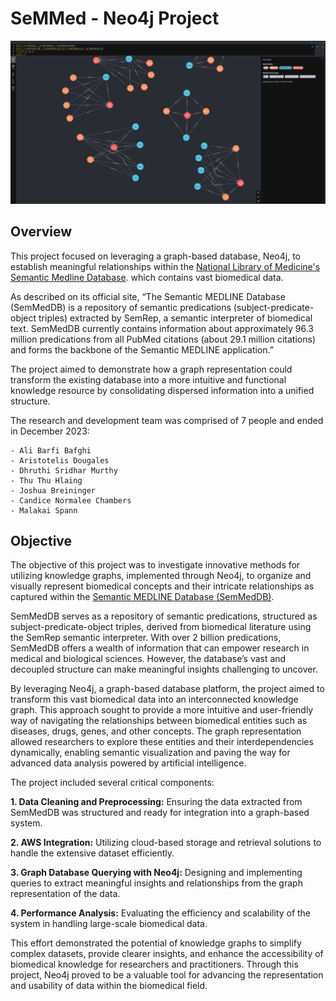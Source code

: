 # SeMMed - Neo4j Project
![Knowledge Graph Visualization](images/Relations.png)
## Overview

This project focused on leveraging a graph-based database, Neo4j, to establish meaningful relationships within the [National Library of Medicine&#39;s Semantic Medline Database](https://lhncbc.nlm.nih.gov/ii/tools/SemRep_SemMedDB_SKR.html). which contains vast biomedical data.

As described on its official site, “The Semantic MEDLINE Database (SemMedDB) is a repository of semantic predications (subject-predicate-object triples) extracted by SemRep, a semantic interpreter of biomedical text. SemMedDB currently contains information about approximately 96.3 million predications from all PubMed citations (about 29.1 million citations) and forms the backbone of the Semantic MEDLINE application.”

The project aimed to demonstrate how a graph representation could transform the existing database into a more intuitive and functional knowledge resource by consolidating dispersed information into a unified structure.

The research and development team was comprised of 7 people and ended in December 2023:

    - Ali Barfi Bafghi
    - Aristotelis Dougales
    - Dhruthi Sridhar Murthy
    - Thu Thu Hlaing
    - Joshua Breininger
    - Candice Normalee Chambers
    - Malakai Spann

## Objective

The objective of this project was to investigate innovative methods for utilizing knowledge graphs, implemented through Neo4j, to organize and visually represent biomedical concepts and their intricate relationships as captured within the [Semantic MEDLINE Database (SemMedDB)](https://lhncbc.nlm.nih.gov/ii/tools/SemRep_SemMedDB_SKR.html).

SemMedDB serves as a repository of semantic predications, structured as subject-predicate-object triples, derived from biomedical literature using the SemRep semantic interpreter. With over 2 billion predications, SemMedDB offers a wealth of information that can empower research in medical and biological sciences. However, the database’s vast and decoupled structure can make meaningful insights challenging to uncover.

By leveraging Neo4j, a graph-based database platform, the project aimed to transform this vast biomedical data into an interconnected knowledge graph. This approach sought to provide a more intuitive and user-friendly way of navigating the relationships between biomedical entities such as diseases, drugs, genes, and other concepts. The graph representation allowed researchers to explore these entities and their interdependencies dynamically, enabling semantic visualization and paving the way for advanced data analysis powered by artificial intelligence.

The project included several critical components:

**1. Data Cleaning and Preprocessing:** Ensuring the data extracted from SemMedDB was structured and ready for integration into a graph-based system.

**2. AWS Integration:** Utilizing cloud-based storage and retrieval solutions to handle the extensive dataset efficiently.

**3. Graph Database Querying with Neo4j:** Designing and implementing queries to extract meaningful insights and relationships from the graph representation of the data.

**4. Performance Analysis:** Evaluating the efficiency and scalability of the system in handling large-scale biomedical data.

This effort demonstrated the potential of knowledge graphs to simplify complex datasets, provide clearer insights, and enhance the accessibility of biomedical knowledge for researchers and practitioners. Through this project, Neo4j proved to be a valuable tool for advancing the representation and usability of data within the biomedical field.
